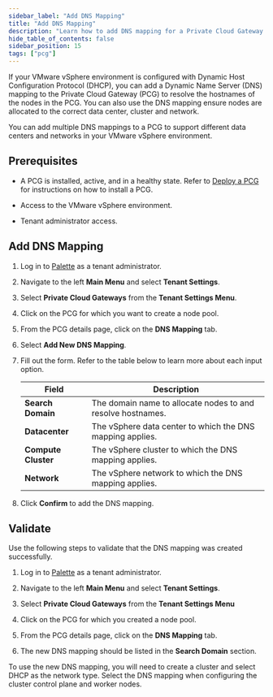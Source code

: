 ```yaml
---
sidebar_label: "Add DNS Mapping"
title: "Add DNS Mapping"
description: "Learn how to add DNS mapping for a Private Cloud Gateway (PCG) deployed in a VMware vSphere environment."
hide_table_of_contents: false
sidebar_position: 15
tags: ["pcg"]
---
```


If your VMware vSphere environment is configured with Dynamic Host Configuration Protocol (DHCP), you can add a Dynamic
Name Server (DNS) mapping to the Private Cloud Gateway (PCG) to resolve the hostnames of the nodes in the PCG. You can
also use the DNS mapping ensure nodes are allocated to the correct data center, cluster and network.

You can add multiple DNS mappings to a PCG to support different data centers and networks in your VMware vSphere
environment.

## Prerequisites

- A PCG is installed, active, and in a healthy state. Refer to [Deploy a PCG](../deploy-pcg/deploy-pcg.md) for
  instructions on how to install a PCG.

- Access to the VMware vSphere environment.

- Tenant administrator access.

## Add DNS Mapping

1. Log in to [Palette](https://console.spectrocloud.com) as a tenant administrator.

2. Navigate to the left **Main Menu** and select **Tenant Settings**.

3. Select **Private Cloud Gateways** from the **Tenant Settings Menu**.

4. Click on the PCG for which you want to create a node pool.

5. From the PCG details page, click on the **DNS Mapping** tab.

6. Select **Add New DNS Mapping**.

7. Fill out the form. Refer to the table below to learn more about each input option.

   | Field               | Description                                                 |
   | ------------------- | ----------------------------------------------------------- |
   | **Search Domain**   | The domain name to allocate nodes to and resolve hostnames. |
   | **Datacenter**      | The vSphere data center to which the DNS mapping applies.   |
   | **Compute Cluster** | The vSphere cluster to which the DNS mapping applies.       |
   | **Network**         | The vSphere network to which the DNS mapping applies.       |

8. Click **Confirm** to add the DNS mapping.

## Validate

Use the following steps to validate that the DNS mapping was created successfully.

1. Log in to [Palette](https://console.spectrocloud.com) as a tenant administrator.

2. Navigate to the left **Main Menu** and select **Tenant Settings**.

3. Select **Private Cloud Gateways** from the **Tenant Settings Menu**

4. Click on the PCG for which you created a node pool.

5. From the PCG details page, click on the **DNS Mapping** tab.

6. The new DNS mapping should be listed in the **Search Domain** section.

To use the new DNS mapping, you will need to create a cluster and select DHCP as the network type. Select the DNS
mapping when configuring the cluster control plane and worker nodes.
